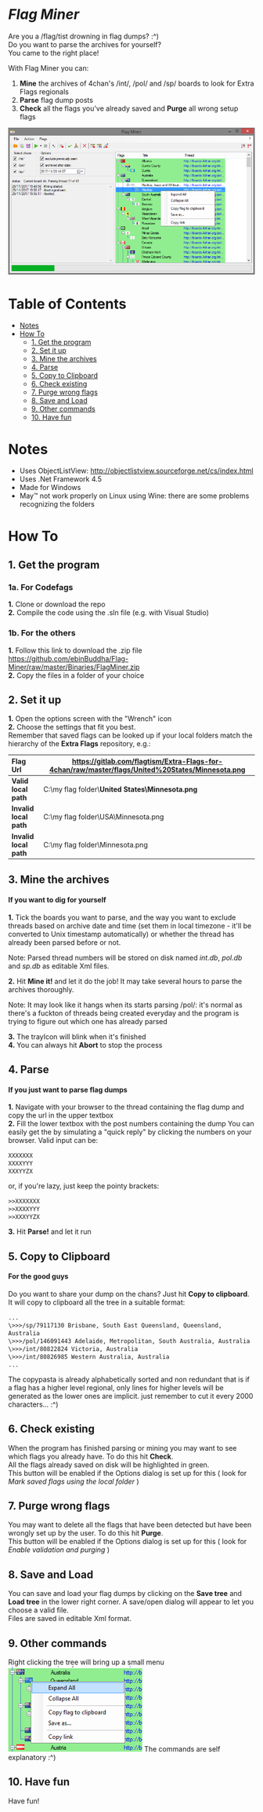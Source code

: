 # ***Flag Miner***
Are you a /flag/tist drowning in flag dumps? :^)  
Do you want to parse the archives for yourself?  
You came to the right place!

With Flag Miner you can:  
1. **Mine** the archives of 4chan's /int/, /pol/ and /sp/ boards to look for Extra Flags regionals  
2. **Parse** flag dump posts  
3. **Check** all the flags you've already saved and **Purge** all wrong setup flags  

<kbd><img src="https://github.com/ebinBuddha/Flag-Miner/raw/master/MinerUI.png" /></kbd>


# Table of Contents
- [Notes](#notes)
- [How To](#how-to)
	- [1. Get the program](#1-get-the-program)
	- [2. Set it up](#2-set-it-up)
	- [3. Mine the archives](#3-mine-the-archives)
	- [4. Parse](#4-parse)
	- [5. Copy to Clipboard](#5-copy-to-clipboard)
	- [6. Check existing](#6-check-existing)
	- [7. Purge wrong flags](#7-purge-wrong-flags)
	- [8. Save and Load](#8-save-and-load)
	- [9. Other commands](#9-other-commands)
	- [10. Have fun](#10-have-fun)

# Notes
* Uses ObjectListView: http://objectlistview.sourceforge.net/cs/index.html
* Uses .Net Framework 4.5
* Made for Windows
* May™ not work properly on Linux using Wine: there are some problems recognizing the folders

# How To
## 1. Get the program
### 1a. For Codefags
**1.** Clone or download the repo  
**2.** Compile the code using the .sln file (e.g. with Visual Studio)

### 1b. For the others
**1.** Follow this link to download the .zip file https://github.com/ebinBuddha/Flag-Miner/raw/master/Binaries/FlagMiner.zip  
**2.** Copy the files in a folder of your choice

## 2. Set it up
**1.** Open the options screen with the "Wrench" icon  
**2.** Choose the settings that fit you best.  
Remember that saved flags can be looked up if your local folders match the hierarchy of the **Extra Flags** repository, e.g.:

|Flag Url       | https://gitlab.com/flagtism/Extra-Flags-for-4chan/raw/master/flags/United%20States/Minnesota.png |
|:---|---|
|**Valid local path**   | C:\\my flag folder\\**United States\\Minnesota.png**
|**Invalid local path**   | C:\\my flag folder\\USA\\Minnesota.png
|**Invalid local path**   | C:\\my flag folder\\Minnesota.png 

## 3. Mine the archives
#### If you want to dig for yourself
**1.** Tick the boards you want to parse, and the way you want to exclude threads based on archive date and time (set them in local timezone - it'll be converted to Unix timestamp automatically) or whether the thread has already been parsed before or not.

Note: Parsed thread numbers will be stored on disk named *int.db*, *pol.db* and *sp.db* as editable Xml files.  

**2.** Hit **Mine it!** and let it do the job! It may take several hours to parse the archives thoroughly.

Note: It may look like it hangs when its starts parsing /pol/: it's normal as there's a fuckton of threads being created everyday and the program is trying to figure out which one has already parsed

**3.** The trayIcon will blink when it's finished  
**4.** You can always hit **Abort** to stop the process

## 4. Parse
#### If you just want to parse flag dumps
**1.** Navigate with your browser to the thread containing the flag dump and copy the url in the upper textbox  
**2.** Fill the lower textbox with the post numbers containing the dump
You can easily get the by simulating a "quick reply" by clicking the numbers on your browser. Valid input can be:

    XXXXXXX
    XXXXYYY
    XXXYYZX

or, if you're lazy, just keep the pointy brackets:

    >>XXXXXXX
    >>XXXXYYY
    >>XXXYYZX

**3.** Hit **Parse!** and let it run

## 5. Copy to Clipboard
#### For the good guys
Do you want to share your dump on the chans? Just hit **Copy to clipboard**.  
It will copy to clipboard all the tree in a suitable format:

	...
	\>>>/sp/79117130 Brisbane, South East Queensland, Queensland, Australia
	\>>>/pol/146091443 Adelaide, Metropolitan, South Australia, Australia
	\>>>/int/80822824 Victoria, Australia
	\>>>/int/80826985 Western Australia, Australia
	...

The copypasta is already alphabetically sorted and non redundant that is if a flag has a higher level regional, only lines for higher levels will be generated as the lower ones are implicit.
just remember to cut it every 2000 characters... :^)

## 6. Check existing
When the program has finished parsing or mining you may want to see which flags you already have. To do this hit **Check**.  
All the flags already saved on disk will be highlighted in green.  
This button will be enabled if the Options dialog is set up for this ( look for *Mark saved flags using the local folder* )

## 7. Purge wrong flags
You may want to delete all the flags that have been detected but have been wrongly set up by the user. To do this hit **Purge**.  
This button will be enabled if the Options dialog is set up for this ( look for *Enable validation and purging* )

## 8. Save and Load
You can save and load your flag dumps by clicking on the **Save tree** and **Load tree** in the lower right corner. A save/open dialog will appear to let you choose a valid file.  
Files are saved in editable Xml format.

## 9. Other commands
Right clicking the tree will bring up a small menu  
<kbd><img src="https://github.com/ebinBuddha/Flag-Miner/raw/master/Menu.png" /></kbd>
The commands are self explanatory :^)


## 10. Have fun
Have fun!
